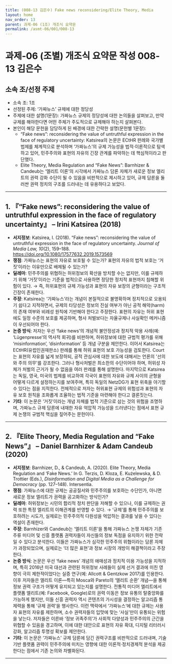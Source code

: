 ```yaml
---
title: (008-13 김은수) Fake news reconsidering/Elite Theory, Media
layout: home
nav_order: 13
parent: 과제-06 (1조) 개조식 요약문
permalink: /asmt-06/001/008-13
---
```


# 과제-06 (조별) 개조식 요약문 작성 008-13 김은수 

## 소속 조/선정 주제

- 소속 조: 1조
- 선정된 주제: ‘가짜뉴스’ 규제에 대한 정당성
- 주제에 대한 설명(1문장): 가짜뉴스 규제의 정당성에 대한 논의들을 살펴보고, 만약 규제를 해야한다면 어떤 주체가 주도적으로 규제해야 하는지 살펴본다.
- 본인이 해당 문헌을 담당하게 된 배경에 대한 간략한 설명(문헌별 1문장):  
  - “Fake news”: reconsidering the value of untruthful expression in the face of regulatory uncertainty: Katsirea의 논문은 ECtHR 판례와 국가별 법제를 체계적으로 분석하며 ‘가짜뉴스’의 규제 가능성을 법적·이론적으로 탐색하고 있어, 민주주의와 표현의 자유의 긴장 관계를 파악하는 데 핵심적이라고 판단했다.
  - Elite Theory, Media Regulation and “Fake News”: Barnhizer & Candeub는 ‘엘리트 이론’의 시각에서 가짜뉴스 담론 자체가 새로운 정보 엘리트의 권력 강화 수단이 될 수 있음을 비판적으로 제시하고 있어, 규제 담론을 둘러싼 권력 정치의 구조를 드러내는 데 유용하다고 보았다.

---

## 1. 『“Fake news”: reconsidering the value of untruthful expression in the face of regulatory uncertainty』 – Irini Katsirea (2018)

- **서지정보**: Katsirea, I. (2018). “Fake news”: reconsidering the value of untruthful expression in the face of regulatory uncertainty. *Journal of Media Law, 10*(2), 159–188. https://doi.org/10.1080/17577632.2019.1573569
- **쟁점**: 가짜뉴스는 표현의 자유로 보호될 수 있는가? 표현의 자유의 법적 보호는 ‘거짓’이라는 이유만으로 배제될 수 있는가?
- **딜레마**: 민주주의를 위협하는 허위정보의 확산을 방치할 수는 없지만, 이를 규제하기 위해 ‘거짓’이라는 기준을 법적으로 사용하면 정당한 정치적 표현까지 침해할 위험이 있다. → 즉, 허위표현의 규제 가능성과 표현의 자유 보장의 균형이라는 구조적 긴장이 존재한다.
- **주장**: Katsirea는 ‘가짜뉴스’라는 개념이 본질적으로 불명확하며 정치적으로 오용되기 쉽다고 지적하면서, 규제의 타당성은 정보의 진실 여부가 아닌 공적 해악(harm)의 존재 여부와 비례성 원칙에 기반해야 한다고 주장한다. 표현의 자유는 허위 표현에도 일정 수준의 보호를 제공하며, 형사 처벌보다는 자율규제나 사실확인 메커니즘이 우선되어야 한다.
- **논증 방식**: 저자는 우선 ‘fake news’의 개념적 불안정성과 정치적 악용 사례(예: ‘Lügenpresse’의 역사적 회귀)를 비판하며, 허위정보에 대한 규범적 평가를 위해 ‘misinformation’, ‘disinformation’ 등 개념 구분을 제안한다. 이어서 Katsirea는 ECtHR(유럽인권재판소) 판례를 통해 허위 표현의 보호 가능성을 검토한다. Court는 표현의 자유를 넓게 보장하되, 공적 관심사에 대한 보도에 대해서는 언론의 '선의와 주의 의무'를 강조한다. 그러나 형사처벌은 최소한의 수단이어야 하며, 허위성 자체가 처벌의 근거가 될 수 없음을 여러 판례를 통해 설명한다. 마지막으로 Katsirea는 독일, 영국, 미국의 법제를 비교하여 각국이 표현의 자유와 규제 사이의 균형을 어떻게 다르게 설정하는지를 보여주며, 특히 독일의 NetzDG가 표현 위축을 야기할 수 있다는 점을 지적한다. 전체적으로 저자는 허위표현 규제의 위험성과 표현의 자유 보호 원칙을 조화롭게 조율하는 법적 기준을 마련해야 한다고 결론짓는다.
- **기타**: 이 논문은 ‘거짓’이라는 개념 자체를 법적 기준으로 삼는 것의 위험을 조명하며, 가짜뉴스 규제 담론에 내재한 자유 억압적 가능성을 드러낸다는 점에서 표현 규제 논쟁의 규범적 핵심을 짚어주는 문헌이다.

---

## 2. 『Elite Theory, Media Regulation and “Fake News”』 – Daniel Barnhizer & Adam Candeub (2020)

- **서지정보**: Barnhizer, D., & Candeub, A. (2020). Elite Theory, Media Regulation and ‘Fake News.’ In G. Terzis, D. Kloza, E. Kużelewska, & D. Trottier (Eds.), *Disinformation and Digital Media as a Challenge for Democracy* (pp. 127–148). Intersentia.
- **쟁점**: 가짜뉴스에 대한 규제는 공공질서와 민주주의를 보호하는 수단인가, 아니면 새로운 정보 엘리트가 권력을 공고화하는 방식인가?
- **딜레마**: 허위정보는 시민의 합리적 정치 판단을 저해할 수 있으나, 이를 규제하는 권력 또한 특정 엘리트의 이해관계를 반영할 수 있다. → ‘규제’를 통해 민주주의를 보호하려는 시도가, 실제로는 민주주의적 다원성을 억압하는 결과를 낳을 수 있다는 역설이 존재한다.
- **주장**: Barnhizer와 Candeub는 ‘엘리트 이론’을 통해 가짜뉴스 논쟁 자체가 기존 주류 미디어 및 신흥 플랫폼 권력자들이 자신들의 정보 독점을 유지하기 위한 전략일 수 있다고 분석한다. 이들은 가짜뉴스가 심각한 민주주의 위협이라는 담론 자체가 과장되었으며, 실제로는 ‘더 많은 표현’과 정보 시장의 개방이 해결책이라고 주장한다.
- **논증 방식**: 논문은 우선 ‘fake news’ 개념의 애매성과 정치적 이용 가능성을 지적하며, 특히 2016년 미국 대선과 관련된 허위정보 사례들이 실제 선거 결과에 미친 영향이 극히 제한적이었다는 실증 연구(예: Allcott & Gentzkow 2017)를 인용한다. 이후 저자들은 엘리트 이론—특히 Mosca와 Pareto의 ‘엘리트 순환’ 개념—을 통해 정보 권력 구조가 어떻게 유지되고 있는지를 설명한다. 전통적 미디어 엘리트에서 플랫폼 엘리트(예: Facebook, Google)로의 권력 이동은 정보 유통의 탈중앙화를 가능하게 했지만, 이들 신흥 권력자 역시 콘텐츠의 가시성을 결정하는 알고리즘 통제력을 통해 ‘규제 권력’을 행사한다. 이런 맥락에서 ‘가짜뉴스’에 대한 규제는 사용자 표현의 자유를 제한하며, 소수 권력자들의 입맛에 맞는 ‘사실’만이 유통되는 위험을 낳는다. 저자들은 이른바 ‘정보 귀족주의’가 사회적 다양성과 민주주의의 근간을 위협할 수 있음을 경고하며, 이에 대한 대안으로 표현의 자유 확대, 디지털 리터러시 강화, 알고리즘 투명성 확보를 제안한다.
- **기타**: 이 논문은 ‘가짜뉴스’ 규제 담론에 담긴 권력구조를 비판적으로 드러내며, 기술 기반 플랫폼 권력이 민주주의에 미치는 영향에 대한 이론적·정치경제적 분석을 제공한다는 점에서 기존 논의와 차별화된다.

---
